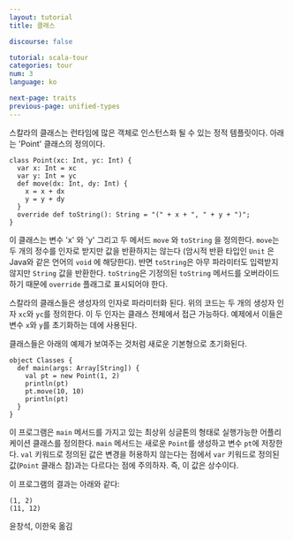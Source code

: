 ```yaml
---
layout: tutorial
title: 클래스

discourse: false

tutorial: scala-tour
categories: tour
num: 3
language: ko

next-page: traits
previous-page: unified-types
---
```


스칼라의 클래스는 런타임에 많은 객체로 인스턴스화 될 수 있는 정적 템플릿이다.
아래는 'Point' 클래스의 정의이다.

    class Point(xc: Int, yc: Int) {
      var x: Int = xc
      var y: Int = yc
      def move(dx: Int, dy: Int) {
        x = x + dx
        y = y + dy
      }
      override def toString(): String = "(" + x + ", " + y + ")";
    }

이 클래스는 변수 'x' 와 'y' 그리고 두 메서드 `move` 와 `toString` 을 정의한다. `move`는 두 개의 정수를 인자로 받지만 값을 반환하지는 않는다 (암시적 반환 타입인 `Unit` 은 Java와 같은 언어의 `void` 에 해당한다). 반면 `toString`은 아무 파라미터도 입력받지 않지만 `String` 값을 반환한다. `toString`은 기정의된 `toString` 메서드를 오버라이드 하기 때문에 `override` 플래그로 표시되어야 한다.

스칼라의 클래스들은 생성자의 인자로 파라미터화 된다. 위의 코드는 두 개의 생성자 인자 `xc`와 `yc`를 정의한다. 이 두 인자는 클래스 전체에서 접근 가능하다. 예제에서 이들은 변수 `x`와 `y`를 초기화하는 데에 사용된다.

클래스들은 아래의 예제가 보여주는 것처럼 새로운 기본형으로 초기화된다.

    object Classes {
      def main(args: Array[String]) {
        val pt = new Point(1, 2)
        println(pt)
        pt.move(10, 10)
        println(pt)
      }
    }

이 프로그램은 `main` 메서드를 가지고 있는 최상위 싱글톤의 형태로 실행가능한 어플리케이션 클래스를 정의한다. `main` 메서드는 새로운 `Point`를 생성하고 변수 `pt`에 저장한다. `val` 키워드로 정의된 값은 변경을 허용하지 않는다는 점에서 `var` 키워드로 정의된 값(`Point` 클래스 참)과는 다르다는 점에 주의하자. 즉, 이 값은 상수이다.

이 프로그램의 결과는 아래와 같다:

    (1, 2)
    (11, 12)

윤창석, 이한욱 옮김
